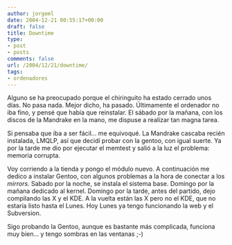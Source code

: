 ```yaml
---
author: jorgeml
date: 2004-12-21 00:55:17+00:00
draft: false
title: Downtime
type: 
- post
- posts
comments: false
url: /2004/12/21/downtime/
tags:
- ordenadores
---
```


Alguno se ha preocupado porque el chiringuito ha estado cerrado unos días. No pasa nada. Mejor dicho, ha pasado. Últimamente el ordenador no iba fino, y pensé que había que reinstalar. El sábado por la mañana, con los discos de la Mandrake en la mano, me dispuse a realizar tan magna tarea.

Si pensaba que iba a ser fácil... me equivoqué. La Mandrake cascaba recién instalada, LMQLP, así que decidí probar con la gentoo, con igual suerte. Ya por la tarde me dio por ejecutar el memtest y salió a la luz el problema: memoria corrupta.

Voy corriendo a la tienda y pongo el módulo nuevo. A continuación me dedico a instalar Gentoo, con algunos problemas a la hora de conectar a los _mirrors_. Sabado por la noche, se instala el sistema base. Domingo por la mañana dedicado al kernel. Domingo por la tarde, antes  del partido, dejo compilando las X y el KDE. A la vuelta están las X pero no el KDE, que no estaría listo hasta el Lunes. Hoy Lunes ya tengo funcionando la web y el Subversion.

Sigo probando la Gentoo, aunque es bastante más complicada, funciona muy bien... y tengo sombras en las ventanas ;-)
